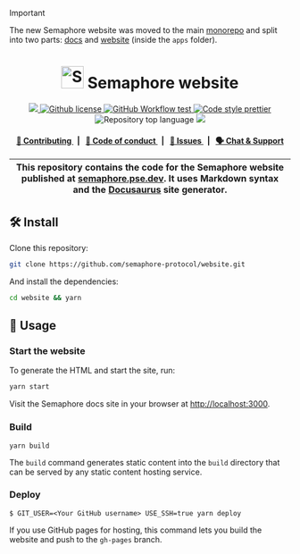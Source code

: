 > [!IMPORTANT]  
> The new Semaphore website was moved to the main [monorepo](https://github.com/semaphore-protocol/semaphore) and split into two parts: [docs](https://github.com/semaphore-protocol/semaphore/tree/main/apps/docs) and [website](https://github.com/semaphore-protocol/semaphore/tree/main/apps/website) (inside the `apps` folder).

<p align="center">
    <h1 align="center">
        <picture>
            <source media="(prefers-color-scheme: dark)" srcset="https://github.com/semaphore-protocol/website/blob/main/static/img/semaphore-icon-dark.svg">
            <source media="(prefers-color-scheme: light)" srcset="https://github.com/semaphore-protocol/website/blob/main/static/img/semaphore-icon.svg">
            <img width="40" alt="Semaphore icon." src="https://github.com/semaphore-protocol/website/blob/main/static/img/semaphore-icon.svg">
        </picture>
        Semaphore website
    </h1>
</p>

<p align="center">
    <a href="https://github.com/semaphore-protocol" target="_blank">
        <img src="https://img.shields.io/badge/project-Semaphore-blue.svg?style=flat-square">
    </a>
    <a href="https://github.com/semaphore-protocol/website/blob/main/LICENSE">
        <img alt="Github license" src="https://img.shields.io/github/license/semaphore-protocol/website.svg?style=flat-square">
    </a>
    <a href="https://github.com/semaphore-protocol/website/actions?query=workflow%3deploy">
        <img alt="GitHub Workflow test" src="https://img.shields.io/github/actions/workflow/status/semaphore-protocol/website/deploy.yml?branch=main&label=deploy&style=flat-square&logo=github">
    </a>
    <a href="https://prettier.io/" target="_blank">
        <img alt="Code style prettier" src="https://img.shields.io/badge/code%20style-prettier-f8bc45?style=flat-square&logo=prettier">
    </a>
    <img alt="Repository top language" src="https://img.shields.io/github/languages/top/semaphore-protocol/website?style=flat-square">
    <a href="https://www.gitpoap.io/gh/semaphore-protocol/website" target="_blank">
        <img src="https://public-api.gitpoap.io/v1/repo/semaphore-protocol/website/badge">
    </a>
</p>

<div align="center">
    <h4>
        <a href="./CONTRIBUTING.md">
            👥 Contributing
        </a>
        <span>&nbsp;&nbsp;|&nbsp;&nbsp;</span>
        <a href="./CODE_OF_CONDUCT.md">
            🤝 Code of conduct
        </a>
        <span>&nbsp;&nbsp;|&nbsp;&nbsp;</span>
        <a href="https://github.com/semaphore-protocol/website/issues/new/choose">
            🔎 Issues
        </a>
        <span>&nbsp;&nbsp;|&nbsp;&nbsp;</span>
        <a href="https://semaphore.pse.dev/discord">
            🗣️ Chat &amp; Support
        </a>
    </h4>
</div>

| This repository contains the code for the Semaphore website published at [semaphore.pse.dev](https://semaphore.pse.dev). It uses Markdown syntax and the [Docusaurus](https://docusaurus.io/) site generator. |
| ------------------------------------------------------------------------------------------------------------------------------------------------------------------------------------------------------------- |

## 🛠 Install

Clone this repository:

```bash
git clone https://github.com/semaphore-protocol/website.git
```

And install the dependencies:

```bash
cd website && yarn
```

## 📜 Usage

### Start the website

To generate the HTML and start the site, run:

```sh
yarn start
```

Visit the Semaphore docs site in your browser at [http://localhost:3000](http://localhost:3000).

### Build

```
yarn build
```

The `build` command generates static content into the `build` directory that can be served by any static content hosting service.

### Deploy

```
$ GIT_USER=<Your GitHub username> USE_SSH=true yarn deploy
```

If you use GitHub pages for hosting, this command lets you build the website and push to the `gh-pages` branch.
